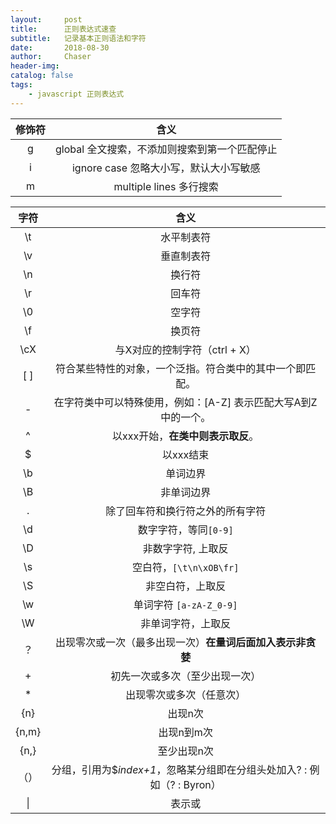 ```yaml
---
layout:     post
title:      正则表达式速查
subtitle:   记录基本正则语法和字符
date:       2018-08-30 
author:     Chaser
header-img: 
catalog: false
tags:
    - javascript 正则表达式
---
```


| 修饰符 |                     含义                      |
| :----: | :-------------------------------------------: |
|   g    | global 全文搜索，不添加则搜索到第一个匹配停止 |
|   i    |    ignore case 忽略大小写，默认大小写敏感     |
|   m    |            multiple lines 多行搜索            |

| 字符  |                             含义                             |
| :---: | :----------------------------------------------------------: |
|  \t   |                          水平制表符                          |
|  \v   |                          垂直制表符                          |
|  \n   |                            换行符                            |
|  \r   |                            回车符                            |
|  \0   |                            空字符                            |
|  \f   |                            换页符                            |
|  \cX  |                与X对应的控制字符（ctrl + X）                 |
|  [ ]  |   符合某些特性的对象，一个泛指。符合类中的其中一个即匹配。   |
|   -   | 在字符类中可以特殊使用，例如：[A-Z] 表示匹配大写A到Z中的一个。 |
|   ^   |              以xxx开始，**在类中则表示取反**。               |
|   $   |                          以xxx结束                           |
|  \b   |                           单词边界                           |
|  \B   |                          非单词边界                          |
|   .   |               除了回车符和换行符之外的所有字符               |
|  \d   |                    数字字符，等同`[0-9]`                     |
|  \D   |                     非数字字符,  上取反                      |
|  \s   |                   空白符，`[\t\n\xOB\fr]`                    |
|  \S   |                       非空白符，上取反                       |
|  \w   |                   单词字符 `[a-zA-Z_0-9]`                    |
|  \W   |                      非单词字符，上取反                      |
|  ？   |  出现零次或一次（最多出现一次）**在量词后面加入表示非贪婪**  |
|   +   |                初先一次或多次（至少出现一次）                |
|   *   |                   出现零次或多次（任意次）                   |
|  {n}  |                           出现n次                            |
| {n,m} |                          出现n到m次                          |
| {n,}  |                         至少出现n次                          |
| （）  | 分组，引用为$*index+1*，忽略某分组即在分组头处加入? :  例如（? : Byron） |
|  \|   |                            表示或                            |

